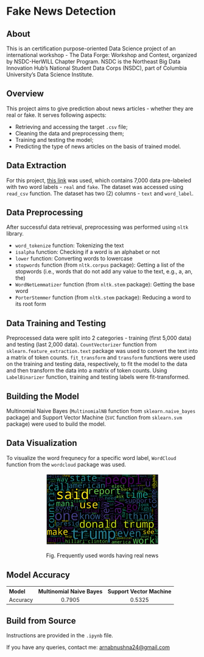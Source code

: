 # Fake News Detection



## About
This is an certification purpose-oriented Data Science project of an international workshop - The Data Forge: Workshop and Contest, organized by NSDC-HerWILL Chapter Program. NSDC is the Northeast Big Data Innovation Hub’s National Student Data Corps (NSDC), part of Columbia University’s Data Science Institute.


## Overview
This project aims to give prediction about news articles - whether they are real or fake. It serves following aspects:

* Retrieving and accessing the target `.csv` file;
* Cleaning the data and preprocessing them;
* Training and testing the model;
* Predicting the type of news articles on the basis of trained model.


## Data Extraction
For this project, [this link](https://raw.githubusercontent.com/raima2001/HerWILL-NSDC-DS-Contest/main/news_dataset_subset%20(1).csv) was used, which contains 7,000 data pre-labeled with two word labels - `real` and `fake`. The dataset was accessed using `read_csv` function. The dataset has two (2) columns - `text` and `word_label`.


## Data Preprocessing
After successful data retrieval, preprocessing was performed using `nltk` library.

* `word_tokenize` function: Tokenizing the text
* `isalpha` function: Checking if a word is an alphabet or not
* `lower` function: Converting words to lowercase
* `stopwords` function (from `nltk.corpus` package): Getting a list of the stopwords (i.e., words that do not add any value to the text, e.g., a, an, the)
* `WordNetLemmatizer` function (from `nltk.stem` package): Getting the base word
* `PorterStemmer` function (from `nltk.stem` package): Reducing a word to its root form


## Data Training and Testing
Preprocessed data were split into 2 categories - training (first 5,000 data) and testing (last 2,000 data). `CountVectorizer` function from `sklearn.feature_extraction.text` package was used to convert the text into a matrix of token counts. `fit_transform` and `transform` functions were used on the training and testing data, respectively, to fit the model to the data and then transform the data into a matrix of token counts. Using `LabelBinarizer` function, training and testing labels were fit-transformed.


## Building the Model
Multinomial Naive Bayes (`MultinomialNB` function from `sklearn.naive_bayes` package) and Support Vector Machine (`SVC` function from `sklearn.svm` package) were used to build the model.


## Data Visualization
To visualize the word frequnecy for a specific word label, `WordCloud` function from the `wordcloud` package was used.

<div align="center">
  <img src="https://raw.githubusercontent.com/ArnabUshna24/Fake-News-Detection/main/real_news.png" alt="Real News" width="300"/>
  <p> Fig. Frequently used words having real news </p>
</div>


## Model Accuracy
<table>
  <tr>
    <th align="left"> Model </th>
    <th align="center"> Multinomial Naive Bayes </th>
    <th align="center"> Support Vector Machine </th>
  </tr>

  <tr>
    <td align="left"> Accuracy </td>
    <td align="center"> 0.7905 </td>
    <td align="center"> 0.5325 </td>
  </tr>
  
</table>


## Build from Source
Instructions are provided in the `.ipynb` file.


If you have any queries, contact me: arnabnushna24@gmail.com
